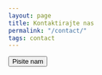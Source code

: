```yaml
---
layout: page
title: Kontaktirajte nas
permalink: "/contact/"
tags: contact
---
```



<button class="start-contact-us">Pisite nam</button>

